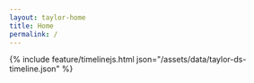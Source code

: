 ```yaml
---
layout: taylor-home
title: Home
permalink: /
---
```

{% include feature/timelinejs.html json="/assets/data/taylor-ds-timeline.json" %}
